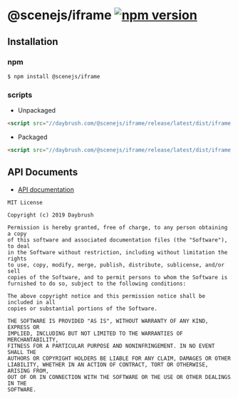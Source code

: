 # @scenejs/iframe [![npm version](https://badge.fury.io/js/%40scenejs%2Fiframe.svg)](https://badge.fury.io/js/%40scenejs%2Fiframe)


## Installation
### npm
```bash
$ npm install @scenejs/iframe
```

### scripts
* Unpackaged

```html
<script src="//daybrush.com/@scenejs/iframe/release/latest/dist/iframe.min.js"></script>
```

* Packaged
```html
<script src="//daybrush.com/@scenejs/iframe/release/latest/dist/iframe.pkgd.min.js"></script>
```

## API Documents
* [API documentation](https://daybrush.com/@scenejs/iframe/release/latest/doc/)

```
MIT License

Copyright (c) 2019 Daybrush

Permission is hereby granted, free of charge, to any person obtaining a copy
of this software and associated documentation files (the "Software"), to deal
in the Software without restriction, including without limitation the rights
to use, copy, modify, merge, publish, distribute, sublicense, and/or sell
copies of the Software, and to permit persons to whom the Software is
furnished to do so, subject to the following conditions:

The above copyright notice and this permission notice shall be included in all
copies or substantial portions of the Software.

THE SOFTWARE IS PROVIDED "AS IS", WITHOUT WARRANTY OF ANY KIND, EXPRESS OR
IMPLIED, INCLUDING BUT NOT LIMITED TO THE WARRANTIES OF MERCHANTABILITY,
FITNESS FOR A PARTICULAR PURPOSE AND NONINFRINGEMENT. IN NO EVENT SHALL THE
AUTHORS OR COPYRIGHT HOLDERS BE LIABLE FOR ANY CLAIM, DAMAGES OR OTHER
LIABILITY, WHETHER IN AN ACTION OF CONTRACT, TORT OR OTHERWISE, ARISING FROM,
OUT OF OR IN CONNECTION WITH THE SOFTWARE OR THE USE OR OTHER DEALINGS IN THE
SOFTWARE.
```